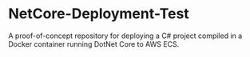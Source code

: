 # NetCore-Deployment-Test
A proof-of-concept repository for deploying a C# project compiled in a Docker container running DotNet Core to AWS ECS.

